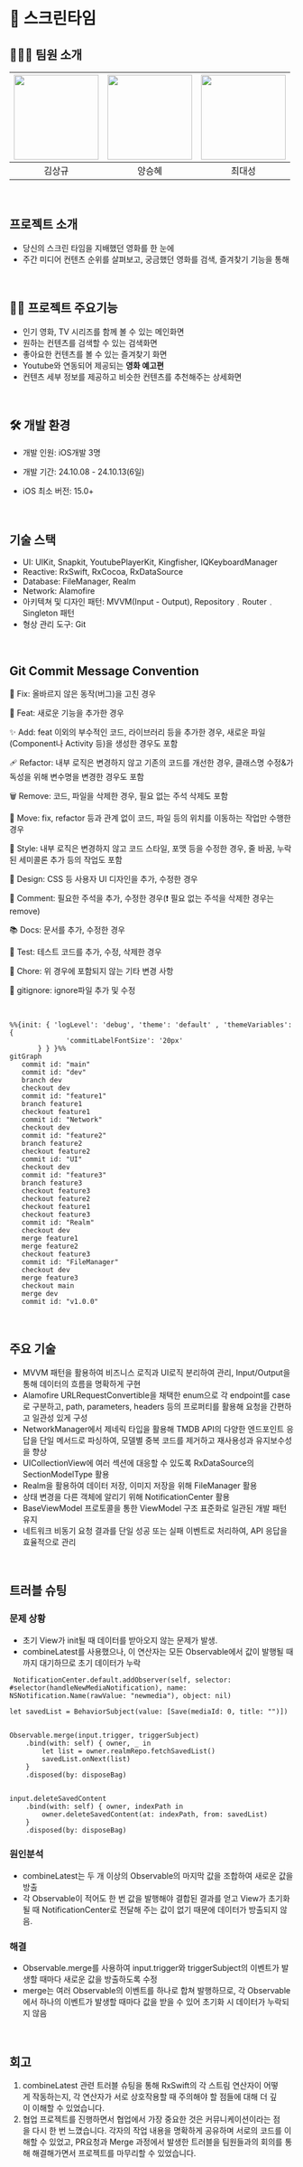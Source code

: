# 🎥 스크린타임 


## 🧑🏻‍💻 팀원 소개
|<a href="https://github.com/skkim125"><img src="https://avatars.githubusercontent.com/u/134041539?v=4" width="150px"/></a>|<a href="https://github.com/vichye-1"><img src="https://avatars.githubusercontent.com/u/66904886?v=4" width="150px"/></a>|<a href="https://github.com/dsungc1111"><img src="https://avatars.githubusercontent.com/u/114575573?v=4" width="150px"/></a>
| :---: | :---: | :---: |
| 김상규 | 양승혜 | 최대성 |

<br>

## 프로젝트 소개

- 당신의 스크린 타임을 지배했던 영화를 한 눈에
- 주간 미디어 컨텐츠 순위를 살펴보고, 궁금했던 영화를 검색, 즐겨찾기 기능을 통해 

<br>

## 🙋‍♀️ 프로젝트  주요기능  
- 인기 영화, TV 시리즈를 함께 볼 수 있는 메인화면
- 원하는 컨텐츠를 검색할 수 있는 검색화면
- 좋아요한 컨텐츠를 볼 수 있는 즐겨찾기 화면
- Youtube와 연동되어 제공되는 **영화 예고편**
- 컨텐츠 세부 정보를 제공하고 비슷한 컨텐츠를 추천해주는  상세화면

<br>

## 🛠 개발 환경  

- 개발 인원: iOS개발 3명
- 개발 기간: 24.10.08 - 24.10.13(6일)
- iOS 최소 버전: 15.0+

   <br>

##  기술 스택
- UI: UIKit, Snapkit, YoutubePlayerKit, Kingfisher, IQKeyboardManager
- Reactive: RxSwift, RxCocoa, RxDataSource
- Database: FileManager, Realm
- Network: Alamofire
- 아키텍쳐 및 디자인 패턴: MVVM(Input - Output), Repository﹒Router﹒Singleton 패턴
- 형상 관리 도구: Git

<br>

## Git Commit Message Convention
🐞 Fix: 올바르지 않은 동작(버그)을 고친 경우 

🐣 Feat: 새로운 기능을 추가한 경우 

✨ Add: feat 이외의 부수적인 코드, 라이브러리 등을 추가한 경우, 새로운 파일(Component나 Activity 등)을 생성한 경우도 포함 

🩹 Refactor: 내부 로직은 변경하지 않고 기존의 코드를 개선한 경우, 클래스명 수정&가독성을 위해 변수명을 변경한 경우도 포함

 🗑️ Remove: 코드, 파일을 삭제한 경우, 필요 없는 주석 삭제도 포함 

🚚 Move: fix, refactor 등과 관계 없이 코드, 파일 등의 위치를 이동하는 작업만 수행한 경우 

🎨 Style: 내부 로직은 변경하지 않고 코드 스타일, 포맷 등을 수정한 경우, 줄 바꿈, 누락된 세미콜론 추가 등의 작업도 포함 

💄 Design: CSS 등 사용자 UI 디자인을 추가, 수정한 경우 

📝 Comment: 필요한 주석을 추가, 수정한 경우(❗ 필요 없는 주석을 삭제한 경우는 remove) 

📚 Docs: 문서를 추가, 수정한 경우 

🔧 Test: 테스트 코드를 추가, 수정, 삭제한 경우 

🎸 Chore: 위 경우에 포함되지 않는 기타 변경 사항 

🙈 gitignore: ignore파일 추가 및 수정

<br>

```mermaid
%%{init: { 'logLevel': 'debug', 'theme': 'default' , 'themeVariables': {
              'commitLabelFontSize': '20px'
       } } }%%
gitGraph
   commit id: "main"
   commit id: "dev"
   branch dev
   checkout dev
   commit id: "feature1"
   branch feature1
   checkout feature1
   commit id: "Network"
   checkout dev
   commit id: "feature2"
   branch feature2
   checkout feature2
   commit id: "UI"
   checkout dev
   commit id: "feature3"
   branch feature3
   checkout feature3
   checkout feature2
   checkout feature1
   checkout feature3
   commit id: "Realm"
   checkout dev
   merge feature1
   merge feature2
   checkout feature3
   commit id: "FileManager"
   checkout dev
   merge feature3
   checkout main
   merge dev
   commit id: "v1.0.0"
```
<br>

## 주요 기술

- MVVM 패턴을 활용하여 비즈니스 로직과 UI로직 분리하여 관리, Input/Output을 통해 데이터의 흐름을 명확하게 구현
- Alamofire URLRequestConvertible을 채택한 enum으로 각 endpoint를 case로 구분하고, path, parameters, headers 등의 프로퍼티를 활용해 요청을 간편하고 일관성 있게 구성
- NetworkManager에서 제네릭 타입을 활용해 TMDB API의 다양한 엔드포인트 응답을 단일 메서드로 파싱하여, 모델별 중복 코드를 제거하고 재사용성과 유지보수성을 향상
- UICollectionView에 여러 섹션에 대응할 수 있도록 RxDataSource의 SectionModelType 활용
- Realm을 활용하여 데이터 저장, 이미지 저장을 위해 FileManager 활용
- 상태 변경을 다른 객체에 알리기 위해 NotificationCenter 활용
- BaseViewModel 프로토콜을 통한 ViewModel 구조 표준화로 일관된 개발 패턴 유지
- 네트워크 비동기 요청 결과를 단일 성공 또는 실패 이벤트로 처리하여, API 응답을 효율적으로 관리


<br>


## 트러블 슈팅 

### 문제 상황

- 초기 View가 init될 때 데이터를 받아오지 않는 문제가 발생.
- combineLatest를 사용했으나, 이 연산자는 모든 Observable에서 값이 발행될 때까지 대기하므로 초기 데이터가 누락

```
 NotificationCenter.default.addObserver(self, selector: #selector(handleNewMediaNotification), name: NSNotification.Name(rawValue: "newmedia"), object: nil)

let savedList = BehaviorSubject(value: [Save(mediaId: 0, title: "")])


Observable.merge(input.trigger, triggerSubject)
    .bind(with: self) { owner, _ in
        let list = owner.realmRepo.fetchSavedList()
        savedList.onNext(list)
    }
    .disposed(by: disposeBag)


input.deleteSavedContent
    .bind(with: self) { owner, indexPath in
        owner.deleteSavedContent(at: indexPath, from: savedList)
    }
    .disposed(by: disposeBag)

 ```


### 원인분석

- combineLatest는 두 개 이상의 Observable의 마지막 값을 조합하여 새로운 값을 방출
- 각 Observable이 적어도 한 번 값을 발행해야 결합된 결과를 얻고 View가 초기화될 때  NotificationCenter로 전달해 주는 값이 없기 때문에 데이터가 방출되지 않음.

### 해결

- Observable.merge를 사용하여 input.trigger와 triggerSubject의 이벤트가 발생할 때마다 새로운 값을 방출하도록 수정
- merge는 여러 Observable의 이벤트를 하나로 합쳐 발행하므로, 각 Observable에서 하나의 이벤트가 발생할 때마다 값을 받을 수 있어 초기화 시 데이터가 누락되지 않음

<br>

## 회고

1. combineLatest 관련 트러블 슈팅을 통해 RxSwift의 각 스트림 연산자이 어떻게 작동하는지, 각 연산자가 서로 상호작용할 때 주의해야 할 점들에 대해 더 깊이 이해할 수 있었습니다.
2. 협업 프로젝트를 진행하면서 협업에서 가장 중요한 것은 커뮤니케이션이라는 점을 다시 한 번 느꼈습니다. 각자의 작업 내용을 명확하게 공유하며 서로의 코드를 이해할 수 있었고, PR요청과 Merge 과정에서 발생한 트러블을 팀원들과의 회의를 통해 해결해가면서 프로젝트를 마무리할 수 있었습니다.

